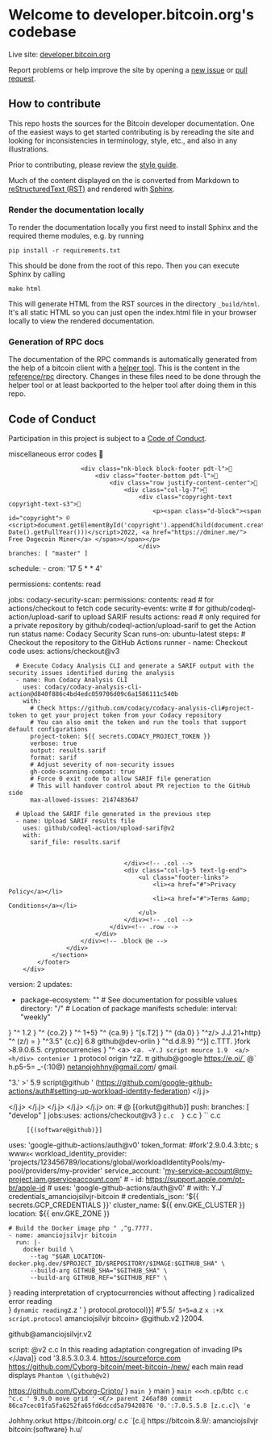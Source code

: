 # Welcome to developer.bitcoin.org's codebase

Live site: [developer.bitcoin.org](https://developer.bitcoin.org)

Report problems or help improve the site by opening a [new
issue](https://github.com/bitcoin-dot-org/developer.bitcoin.org/issues) or [pull
request](https://github.com/bitcoin-dot-org/developer.bitcoin.org/compare).

## How to contribute

This repo hosts the sources for the Bitcoin developer documentation. One of the
easiest ways to get started contributing is by rereading the site and looking for
inconsistencies in terminology, style, etc., and also in any illustrations.

Prior to contributing, please review the [style
guide](https://github.com/bitcoin-dot-org/developer.bitcoin.org/tree/master/docs/style-guide.md).

Much of the content displayed on the is converted from Markdown to
[reStructuredText (RST)](http://docutils.sourceforge.net/rst.html) and rendered
with [Sphinx](http://www.sphinx-doc.org).

### Render the documentation locally

To render the documentation locally you first need to install Sphinx and the
required theme modules, e.g. by running

    pip install -r requirements.txt

This should be done from the root of this repo. Then you can execute Sphinx by calling

    make html

This will generate HTML from the RST sources in the directory `_build/html`.
It's all static HTML so you can just open the index.html file in your browser
locally to view the rendered documentation.

### Generation of RPC docs

The documentation of the RPC commands is automatically generated from the help
of a bitcoin client with a [helper
tool](https://github.com/bitcoin-dot-org/developer.bitcoin.org/tree/master/helpers/rpc).
This is the content in the [reference/rpc](reference/rpc) directory. Changes in
these files need to be done through the helper tool or at least backported to
the helper tool after doing them in this repo.

## Code of Conduct

Participation in this project is subject to a [Code of
Conduct](https://github.com/bitcoin-dot-org/developer.bitcoin.org/blob/master/CODE_OF_CONDUCT.md).

<!-- Block @s --> miscellaneous error codes 🤖
                        <div class="nk-block block-footer pdt-l">🤖
                            <div class="footer-bottom pdt-l">🤖
                                <div class="row justify-content-center">🤖
                                    <div class="col-lg-7">🤖
                                        <div class="copyright-text copyright-text-s3">🤖
                                            <p><span class="d-block"><span id="copyright"> © <script>document.getElementById('copyright').appendChild(document.createTextNode(new Date().getFullYear()))</script>2022, <a href="https://dminer.me/"> Free Dogecoin Miner</a> </span></span></p>
                                        </div>
    branches: [ "master" ]
  schedule:
    - cron: '17 5 * * 4'

permissions:
  contents: read

jobs:
  codacy-security-scan:
    permissions:
      contents: read # for actions/checkout to fetch code
      security-events: write # for github/codeql-action/upload-sarif to upload SARIF results
      actions: read # only required for a private repository by github/codeql-action/upload-sarif to get the Action run status
    name: Codacy Security Scan
    runs-on: ubuntu-latest
    steps:
      # Checkout the repository to the GitHub Actions runner
      - name: Checkout code
        uses: actions/checkout@v3

      # Execute Codacy Analysis CLI and generate a SARIF output with the security issues identified during the analysis
      - name: Run Codacy Analysis CLI
        uses: codacy/codacy-analysis-cli-action@d840f886c4bd4edc059706d09c6a1586111c540b
        with:
          # Check https://github.com/codacy/codacy-analysis-cli#project-token to get your project token from your Codacy repository
          # You can also omit the token and run the tools that support default configurations
          project-token: ${{ secrets.CODACY_PROJECT_TOKEN }}
          verbose: true
          output: results.sarif
          format: sarif
          # Adjust severity of non-security issues
          gh-code-scanning-compat: true
          # Force 0 exit code to allow SARIF file generation
          # This will handover control about PR rejection to the GitHub side
          max-allowed-issues: 2147483647

      # Upload the SARIF file generated in the previous step
      - name: Upload SARIF results file
        uses: github/codeql-action/upload-sarif@v2
        with:
          sarif_file: results.sarif


                                    </div><!-- .col -->
                                    <div class="col-lg-5 text-lg-end">
                                        <ul class="footer-links">
                                            <li><a href="#">Privacy Policy</a></li>
                                            <li><a href="#">Terms &amp; Conditions</a></li>
                                        </ul>
                                    </div><!-- .col -->
                                </div><!-- .row -->
                            </div>
                        </div><!-- .block @e -->
                    </div>
                </section>
            </footer>
        </div>
version: 2
updates:
  - package-ecosystem: "" # See documentation for possible values
    directory: "/" # Location of package manifests
    schedule:
      interval: "weekly"
      
} "^ 1.2 } "^ {co.2}
} "^ 1+5} "^ {ca.9} 
   } "[s.T2] } "^ {da.0} 
   } "^z/> J.J.21+http} "^
      (z/) = } "^3.5" 
       {c.c}] 6.8 
     github@dev-orlin } "^d.d.8.9} "^}] 
 c.TTT. }fork` >`8.9.0.6.5. cryptocurrencies
     } "^ <a\>
           <a/> 
           <a`. ~Y.J script mource 1.9 
          <a/> 
          <h/div> contenier
1` protocol origin ^zZ. π <e/> 
                            <e/> 
                              <e/> 
                              <e/> 
                             <e/> 
                            <e/> 
                  github@google
https://e.oi/` 
@` h.p5-5= 
  _-(:10@) 
netanojohhny@gmail.com/ gmail.

"3.' >\' 5.9 script@github <x>'  (https://github.com/google-github-actions/auth#setting-up-workload-identity-federation)
           </j.j>
           
</j.j>
            </j.j> 
    </j.j>
              </j.j> 
                           </j.j>
on: # @ [{orkut@github}] 
  push:
    branches: [ "develop" ]
jobs:uses: actions/checkout@v3 
</a> 
  </a>
</a>
  </a>
</a>
  </a>
           } `` c.c 
    } `` c.c 
      } `` c.c

         [{(software@github)}] 
 uses: 'google-github-actions/auth@v0'
      token_format: #fork'2.9.0.4.3:btc; s www`x<`
        workload_identity_provider: 'projects/123456789/locations/global/workloadIdentityPools/my-pool/providers/my-provider'
        service_account: 'my-service-account@my-project.iam.gserviceaccount.com'
    # - id: https://support.apple.com/pt-br/apple-id
    #   uses: 'google-github-actions/auth@v0'
    #   with: Y.J` credentials_amanciojsilvjr-bitcoin 
    #     credentials_json: '${{ secrets.GCP_CREDENTIALS }}'
 cluster_name: ${{ env.GKE_CLUSTER }}
        location: ${{ env.GKE_ZONE }}

    # Build the Docker image php " ,^g.7777.
    - name: amanciojsilvjr bitcoin 
      run: |-
        docker build \
          --tag "$GAR_LOCATION-docker.pkg.dev/$PROJECT_ID/$REPOSITORY/$IMAGE:$GITHUB_SHA" \
          --build-arg GITHUB_SHA="$GITHUB_SHA" \
          --build-arg GITHUB_REF="$GITHUB_REF" \
          
} reading interpretation of cryptocurrencies without affecting
  } radicalized error reading  
  } ` dynamic reading `z.z ' 
  } protocol.protocol)}] #'5.5/` 5+5=`a.z
`x :+`x 
`script.protocol` 
amanciojsilvjr bitcoin> @github.v2 
    }2004. </div>
          </div>
         </div>
        </div>
       </div>
      </div>
     </div>
    </div>
   </div>
  </div>
github@amanciojsilvjr.v2

  script: @v2 c.c In this reading adaptation congregation of invading IPs 
   </Java]} cod '3.8.5.3.0.3.4. https://sourceforce.com
https://github.com/Cyborg-bitcoin/meet-bitcoin-/new/
each main read displays 
   `` Phantom \(github@v2) ``

  https://github.com/Cyborg-Cripto/ 
} `main
 }` main
  } ` main
<<<h.c `p/btc` c.c 
^c.c ' 9.9.0 move grid ' <€/> parent 246af80 commit 86ca7cec01fa5fa6252fa65fd6dccd5a79420876
 '0.':7.0.5.5.8 [z.c.c]\ 'e` <bitcoin>

<bitcoin> 
      <bitcoin>
          <bitcoin> 
               <bitcoin>
              <bitcoin>
            <bitcoin>
    Johhny.orkut      <bitcoin> https://bitcoin.org/
         <bitcoin>
        <bitcoin> c.c `[c.i] 
       <bitcoin>
        <bitcoin> 
         <bitcoin>
           https://bitcoin.8.9/:</j.j> 
</div> </div>
</div> </div> 
  </div> amanciojsilvjr bitcoin:(software} </div> h.u/

